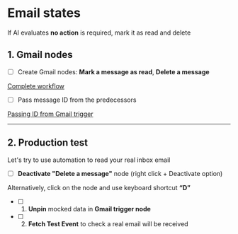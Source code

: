 # Email states

If AI evaluates **no action** is required, mark it as read and delete

## 1. Gmail nodes

- [ ]  Create Gmail nodes: **Mark a message as read**, **Delete a message**

[Complete workflow](https://codahosted.io/docs/3PFXo2bENf/blobs/bl-YTcUdJnXo5/c487cf036b4de43d7377fd4d9431d6953843559c7acb231925cb8dbf69f092a6a21617806c6ef32c9f3e464c6a6e051df1a31f564782f5ffe690bd1cb4c1ec14d056171f5e04ff2be6ca7f3db7adee78f459aa4e681ae543859dd242a334c74d4d437034)

- [ ]  Pass message ID from the predecessors

[Passing ID from Gmail trigger](https://codahosted.io/docs/3PFXo2bENf/blobs/bl-VqkfXdchHj/2ba373b1fd9578e62b0d432b44780caec14ae6544fa4aad8665f196518af708637c78d42658710af1188d1f21f8153784e8944688a05d1ed8d6c1d091e18c09d5aaac082ac3d3e0365feaa760e5587ea916874f27188af1333b4e4a382c11c267eca52ec)


---

## 2. Production test

Let's try to use automation to read your real inbox email

- [ ]  **Deactivate "Delete a message"** node (right click + Deactivate option)

[](https://codahosted.io/docs/3PFXo2bENf/blobs/bl-VIHvBXOlGZ/3e0ca23ecabeaf1e2abfcc30327158f02dd8025149f111aa8d0943222b99b0da4949adea6a7f9ec049523ae03e514ab0215cd7736f2ac0da3c53f12ae780c8f84632a38b7c767e886521ac663e3c8d56181f488747049a2b55f91cc9fce32e023afb9463)

Alternatively, click on the node and use keyboard shortcut **“D”**

- [ ]  1. **Unpin** mocked data in **Gmail trigger node**
- [ ]  2. **Fetch Test Event** to check a real email will be received

[](https://codahosted.io/docs/3PFXo2bENf/blobs/bl-rHF_pU9e6a/9cba1024b2a48e3e303e28c2e7ca051188b6f5dea25838e5a67ce472986e7ce350545353e85f58a0b39677a8c9e44b71ab38ec09a134a3d67f31dc9e1e7d105111e22ffa13953ab7d68f05225182d40e03eb01da4d538f10b772e9de4d743f5c9ef55b24)